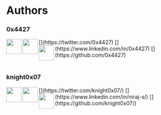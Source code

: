 # Authors

### 0x4427

<a target="_blank" rel="noopener noreferrer">
[<img align="left" width="40px" src="https://github-production-user-asset-6210df.s3.amazonaws.com/72227999/246673026-44eca0ae-3020-4041-86f4-778f7236e3dc.svg">](https://twitter.com/0x4427) 
[<img align="left" width="40px" src="https://github-production-user-asset-6210df.s3.amazonaws.com/72227999/246673032-6ab6cd40-918e-429f-9905-c93750dfa35c.svg">](https://www.linkedin.com/in/0x4427) 
[<img align="left" width="40px" src="https://github-production-user-asset-6210df.s3.amazonaws.com/72227999/246673029-1380eb15-d262-40e6-928f-1321a9338e41.svg">](https://github.com/0x4427)
</a>
<br/> &nbsp;

### knight0x07

<a target="_blank" rel="noopener noreferrer">
[<img align="left" width="40px" src="https://github-production-user-asset-6210df.s3.amazonaws.com/72227999/246673026-44eca0ae-3020-4041-86f4-778f7236e3dc.svg">](https://twitter.com/knight0x07/) 
[<img align="left" width="40px" src="https://github-production-user-asset-6210df.s3.amazonaws.com/72227999/246673032-6ab6cd40-918e-429f-9905-c93750dfa35c.svg">](https://www.linkedin.com/in/niraj-s/) 
[<img align="left" width="40px" src="https://github-production-user-asset-6210df.s3.amazonaws.com/72227999/246673029-1380eb15-d262-40e6-928f-1321a9338e41.svg">](https://github.com/knight0x07/)
</a>

